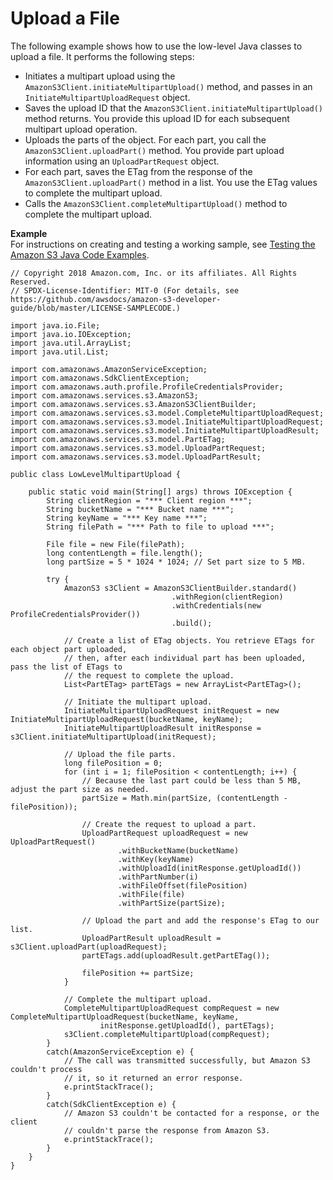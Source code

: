 # Upload a File<a name="llJavaUploadFile"></a>

The following example shows how to use the low\-level Java classes to upload a file\. It performs the following steps:
+ Initiates a multipart upload using the `AmazonS3Client.initiateMultipartUpload()` method, and passes in an `InitiateMultipartUploadRequest` object\.
+ Saves the upload ID that the `AmazonS3Client.initiateMultipartUpload()` method returns\. You provide this upload ID for each subsequent multipart upload operation\.
+ Uploads the parts of the object\. For each part, you call the `AmazonS3Client.uploadPart()` method\. You provide part upload information using an `UploadPartRequest` object\. 
+ For each part, saves the ETag from the response of the `AmazonS3Client.uploadPart()` method in a list\. You use the ETag values to complete the multipart upload\.
+ Calls the `AmazonS3Client.completeMultipartUpload()` method to complete the multipart upload\. 

**Example**  
For instructions on creating and testing a working sample, see [Testing the Amazon S3 Java Code Examples](UsingTheMPJavaAPI.md#TestingJavaSamples)\.   

```
// Copyright 2018 Amazon.com, Inc. or its affiliates. All Rights Reserved.
// SPDX-License-Identifier: MIT-0 (For details, see https://github.com/awsdocs/amazon-s3-developer-guide/blob/master/LICENSE-SAMPLECODE.)

import java.io.File;
import java.io.IOException;
import java.util.ArrayList;
import java.util.List;

import com.amazonaws.AmazonServiceException;
import com.amazonaws.SdkClientException;
import com.amazonaws.auth.profile.ProfileCredentialsProvider;
import com.amazonaws.services.s3.AmazonS3;
import com.amazonaws.services.s3.AmazonS3ClientBuilder;
import com.amazonaws.services.s3.model.CompleteMultipartUploadRequest;
import com.amazonaws.services.s3.model.InitiateMultipartUploadRequest;
import com.amazonaws.services.s3.model.InitiateMultipartUploadResult;
import com.amazonaws.services.s3.model.PartETag;
import com.amazonaws.services.s3.model.UploadPartRequest;
import com.amazonaws.services.s3.model.UploadPartResult;

public class LowLevelMultipartUpload {

    public static void main(String[] args) throws IOException {
        String clientRegion = "*** Client region ***";
        String bucketName = "*** Bucket name ***";
        String keyName = "*** Key name ***";
        String filePath = "*** Path to file to upload ***";
        
        File file = new File(filePath);
        long contentLength = file.length();
        long partSize = 5 * 1024 * 1024; // Set part size to 5 MB. 

        try {
            AmazonS3 s3Client = AmazonS3ClientBuilder.standard()
                                    .withRegion(clientRegion)
                                    .withCredentials(new ProfileCredentialsProvider())
                                    .build();
                       
            // Create a list of ETag objects. You retrieve ETags for each object part uploaded,
            // then, after each individual part has been uploaded, pass the list of ETags to 
            // the request to complete the upload.
            List<PartETag> partETags = new ArrayList<PartETag>();

            // Initiate the multipart upload.
            InitiateMultipartUploadRequest initRequest = new InitiateMultipartUploadRequest(bucketName, keyName);
            InitiateMultipartUploadResult initResponse = s3Client.initiateMultipartUpload(initRequest);

            // Upload the file parts.
            long filePosition = 0;
            for (int i = 1; filePosition < contentLength; i++) {
                // Because the last part could be less than 5 MB, adjust the part size as needed.
                partSize = Math.min(partSize, (contentLength - filePosition));

                // Create the request to upload a part.
                UploadPartRequest uploadRequest = new UploadPartRequest()
                        .withBucketName(bucketName)
                        .withKey(keyName)
                        .withUploadId(initResponse.getUploadId())
                        .withPartNumber(i)
                        .withFileOffset(filePosition)
                        .withFile(file)
                        .withPartSize(partSize);

                // Upload the part and add the response's ETag to our list.
                UploadPartResult uploadResult = s3Client.uploadPart(uploadRequest);
                partETags.add(uploadResult.getPartETag());

                filePosition += partSize;
            }

            // Complete the multipart upload.
            CompleteMultipartUploadRequest compRequest = new CompleteMultipartUploadRequest(bucketName, keyName,
                    initResponse.getUploadId(), partETags);
            s3Client.completeMultipartUpload(compRequest);
        }
        catch(AmazonServiceException e) {
            // The call was transmitted successfully, but Amazon S3 couldn't process 
            // it, so it returned an error response.
            e.printStackTrace();
        }
        catch(SdkClientException e) {
            // Amazon S3 couldn't be contacted for a response, or the client
            // couldn't parse the response from Amazon S3.
            e.printStackTrace();
        }
    }
}
```